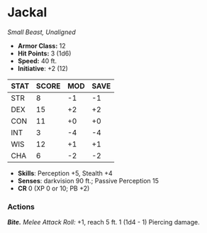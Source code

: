 # Jackal

*Small Beast, Unaligned*

- **Armor Class:** 12
- **Hit Points:** 3 (1d6)
- **Speed:** 40 ft.
- **Initiative**: +2 (12)

|STAT|SCORE|MOD|SAVE|
| --- | --- | --- | ---- |
| STR | 8 | -1 | -1 |
| DEX | 15 | +2 | +2 |
| CON | 11 | +0 | +0 |
| INT | 3 | -4 | -4 |
| WIS | 12 | +1 | +1 |
| CHA | 6 | -2 | -2 |

- **Skills**: Perception +5, Stealth +4
- **Senses**: darkvision 90 ft.; Passive Perception 15
- **CR** 0 (XP 0 or 10; PB +2)

### Actions

***Bite.*** *Melee Attack Roll:* +1, reach 5 ft. 1 (1d4 - 1) Piercing damage.
